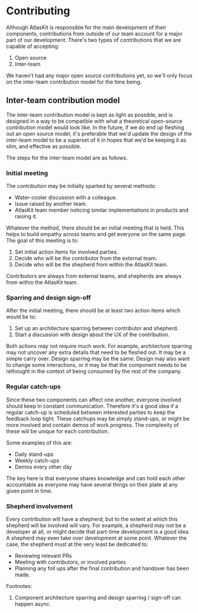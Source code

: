 # Contributing

Although AtlasKit is responsible for the main development of their components, contributions from outside of our team account for a major part of our development. There's two types of contributions that we are capable of accepting:

1. Open source
2. Inter-team

We haven't had any major open source contributions yet, so we'll only focus on the inter-team contribution model for the time being.

## Inter-team contribution model

The inter-team contribution model is kept as light as possible, and is designed in a way to be compatible with what a theoretical open-source contribution model would look like. In the future, if we do end up fleshing out an open source model, it's preferable that we'd update the design of the inter-team model to be a superset of it in hopes that we'd be keeping it as slim, and effective as possible.

The steps for the inter-team model are as follows.

### Initial meeting

The contribution may be initially sparked by several methods:

- Water-cooler discussion with a colleague.
- Issue raised by another team.
- AtlasKit team member noticing similar implementations in products and raising it.

Whatever the method, there should be an initial meeting that is held. This helps to build empathy across teams and get everyone on the same page. The goal of this meeting is to:

1. Set initial action items for involved parties.
2. Decide who will be the contributor from the external team.
3. Decide who will be the shepherd from within the AtlasKit team.

Contributors are always from external teams, and shepherds are always from within the AtlasKit team.

### Sparring and design sign-off

After the initial meeting, there should be at least two action items which would be to:

1. Set up an architecture sparring between contributor and shepherd.
2. Start a discussion with design about the UX of the contribution.

Both actions may not require much work. For example, architecture sparring may not uncover any extra details that need to be fleshed out. It may be a simple carry over. Design sparring may be the same. Design may also want to change some interactions, or it may be that the component needs to be rethought in the context of being consumed by the rest of the company.

### Regular catch-ups

Since these two components can affect one another, everyone involved should keep in constant communication. Therefore it's a good idea if a regular catch-up is scheduled between interested parties to keep the feedback loop tight. These catchups may be simply stand-ups, or might be more involved and contain demos of work progress. The complexity of these will be unique for each contribution.

Some examples of this are:

- Daily stand-ups
- Weekly catch-ups
- Demos every other day

The key here is that everyone shares knowledge and can hold each other accountable as everyone may have several things on their plate at any given point in time.

### Shepherd involvement

Every contribution will have a shepherd, but to the extent at which this shepherd will be involved will vary. For example, a shepherd may not be a developer at all, or might decide that part-time development is a good idea. A shepherd may even take over development at some point. Whatever the case, the shepherd must at the very least be dedicated to:

- Reviewing relevant PRs
- Meeting with contributors, or involved parties
- Planning any foll ups after the final contribution and handover has been made.

Footnotes:

1. Component architecture sparring and design sparring / sign-off can happen async.
